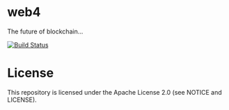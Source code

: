 # web4

The future of blockchain...

[![Build Status](https://travis-ci.com/iov-one/web4.svg?token=evC2AgcwxuvHjXeBP3jq&branch=master)](https://travis-ci.com/iov-one/web4)


# License
This repository is licensed under the Apache License 2.0 (see NOTICE and LICENSE).
